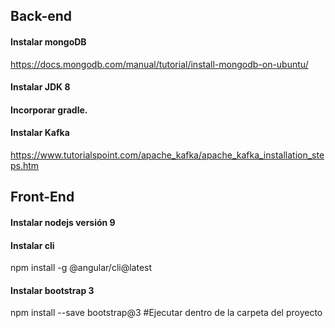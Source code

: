 ## Back-end

#### Instalar mongoDB

https://docs.mongodb.com/manual/tutorial/install-mongodb-on-ubuntu/

#### Instalar JDK 8

#### Incorporar gradle.

#### Instalar Kafka

https://www.tutorialspoint.com/apache_kafka/apache_kafka_installation_steps.htm


## Front-End

#### Instalar nodejs versión 9 

#### Instalar cli 

npm install -g @angular/cli@latest

#### Instalar bootstrap 3

npm install --save bootstrap@3 #Ejecutar dentro de la carpeta del proyecto


